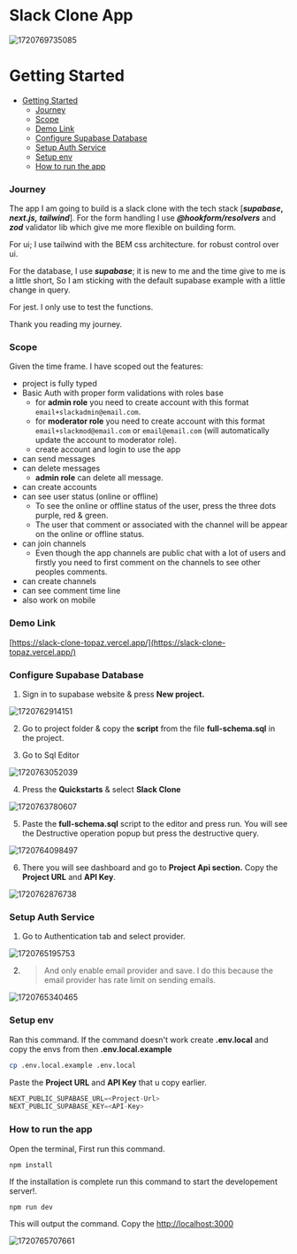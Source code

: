 # Slack Clone App

![1720769735085](image/README/1720769735085.png)

# Getting Started

- [Getting Started](#getting-started)
  - [Journey](#journey)
  - [Scope](#scope)
  - [Demo Link](#demo-link)
  - [Configure Supabase Database](#configure-supabase-database)
  - [Setup Auth Service](#setup-auth-service)
  - [Setup env](#setup-env)
  - [How to run the app](#how-to-run-the-app)

### Journey

The app I am going to build is a slack clone with the tech stack [***supabase*, *next.js,* *tailwind***].
For the form handling I use ***@hookform/resolvers*** and ***zod*** validator lib which give me more flexible on building form.

For ui; I use tailwind with the BEM css architecture. for robust control over ui.

For the database, I use ***supabase***; it is new to me and the time give to me is a little short, So I am sticking with the default supabase example with a little change in query.

For jest. I only use to test the functions.

Thank you reading my journey. 

### Scope

Given the time frame. I have scoped out the features:

* project is fully typed
* Basic Auth with proper form validations with roles base
  * for **admin role** you need to create account with this format `email+slackadmin@email.com`.
  * for **moderator role** you need to create account with this format `email+slackmod@email.com` or `email@email.com` (will automatically update the account to moderator role).
  * create account and login to use the app
* can send messages
* can delete messages
  * **admin role** can delete all message.
* can create accounts
* can see user status (online or offline)
  * To see the online or offline status of the user, press the three dots purple, red & green.
  * The user that comment or associated with the channel will be appear on the online or offline status.
* can join channels
  * Even though the app channels are public chat with a lot of users and firstly you need to first comment on the channels to see other peoples comments.
* can create channels
* can see comment time line
* also work on mobile

### Demo Link

[https://slack-clone-topaz.vercel.app/](https://slack-clone-topaz.vercel.app/)

### Configure Supabase Database

1. Sign in to supabase website & press **New project.**

![1720762914151](image/README/1720762914151.png)

2. Go to project folder & copy the **script** from the file **full-schema.sql** in the project.

3. Go to Sql Editor

![1720763052039](image/README/1720763052039.png)

4. Press the **Quickstarts** & select **Slack Clone**

![1720763780607](image/README/1720763780607.png)

5. Paste the **full-schema.sql** script to the editor and press run. You will see the Destructive operation popup but press the destructive query.

![1720764098497](image/README/1720764098497.png)

6. There you will see dashboard and go to **Project Api section.** Copy the **Project URL** and **API Key**.

![1720762876738](image/README/1720762876738.png)

### Setup Auth Service

1. Go to Authentication tab and select provider.

![1720765195753](image/README/1720765195753.png)

2. > And only enable email provider and save. I do this because the email provider has rate limit on sending emails.

![1720765340465](image/README/1720765340465.png)

### Setup env

Ran this command. If the command doesn't work create **.env.local** and copy the envs from then **.env.local.example**

```bash
cp .env.local.example .env.local
```

Paste the **Project URL** and **API Key** that u copy earlier.

```js
NEXT_PUBLIC_SUPABASE_URL=<Project-Url>
NEXT_PUBLIC_SUPABASE_KEY=<API-Key>
```

### How to run the app

Open the terminal, First run this command.

```
npm install
```

If the installation is complete run this command to start the developement server!.

```
npm run dev
```

This will output the command. Copy the [http://localhost:3000](http://localhost:3000)

![1720765707661](image/README/1720765707661.png)
